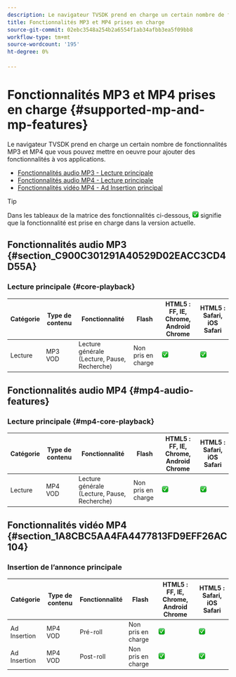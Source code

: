 ```yaml
---
description: Le navigateur TVSDK prend en charge un certain nombre de fonctionnalités MP3 et MP4 que vous pouvez mettre en oeuvre pour ajouter des fonctionnalités à vos applications.
title: Fonctionnalités MP3 et MP4 prises en charge
source-git-commit: 02ebc3548a254b2a6554f1ab34afbb3ea5f09bb8
workflow-type: tm+mt
source-wordcount: '195'
ht-degree: 0%

---
```


# Fonctionnalités MP3 et MP4 prises en charge {#supported-mp-and-mp-features}

Le navigateur TVSDK prend en charge un certain nombre de fonctionnalités MP3 et MP4 que vous pouvez mettre en oeuvre pour ajouter des fonctionnalités à vos applications.
* [Fonctionnalités audio MP3 - Lecture principale](#core-playback)
* [Fonctionnalités audio MP4 - Lecture principale](#mp4-audio-features)
* [Fonctionnalités vidéo MP4 - Ad Insertion principal](#section_1A8CBC5AA4FA4477813FD9EFF26AC104)

>[!TIP]
>
>Dans les tableaux de la matrice des fonctionnalités ci-dessous, ![icône prise en charge](assets/supported15.png) signifie que la fonctionnalité est prise en charge dans la version actuelle.

## Fonctionnalités audio MP3 {#section_C900C301291A40529D02EACC3CD4D55A}

### Lecture principale {#core-playback}

| Catégorie | Type de contenu | Fonctionnalité | Flash | HTML5 : FF, IE, Chrome, Android Chrome | HTML5 : Safari, iOS Safari |
|--- |--- |--- |--- |--- |--- |
| Lecture | MP3 VOD | Lecture générale (Lecture, Pause, Recherche) | Non pris en charge | ![icône prise en charge](assets/supported15.png) | ![icône prise en charge](assets/supported15.png) |

## Fonctionnalités audio MP4 {#mp4-audio-features}

### Lecture principale {#mp4-core-playback}

| Catégorie | Type de contenu | Fonctionnalité | Flash | HTML5 : FF, IE, Chrome, Android Chrome | HTML5 : Safari, iOS Safari |
|--- |--- |--- |--- |--- |--- |
| Lecture | MP4 VOD | Lecture générale (Lecture, Pause, Recherche) | Non pris en charge | ![icône prise en charge](assets/supported15.png) | ![icône prise en charge](assets/supported15.png) |

## Fonctionnalités vidéo MP4 {#section_1A8CBC5AA4FA4477813FD9EFF26AC104}

### Insertion de l’annonce principale

| Catégorie | Type de contenu | Fonctionnalité | Flash | HTML5 : FF, IE, Chrome, Android Chrome | HTML5 : Safari, iOS Safari |
|--- |--- |--- |--- |--- |--- |
| Ad Insertion | MP4 VOD | Pré-roll | Non pris en charge | ![icône prise en charge](assets/supported15.png) | ![icône prise en charge](assets/supported15.png) |
| Ad Insertion | MP4 VOD | Post-roll | Non pris en charge | ![icône prise en charge](assets/supported15.png) | ![icône prise en charge](assets/supported15.png) |
